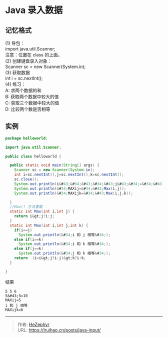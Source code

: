 # Java 录入数据


## 记忆格式

(1) 导包：  
 import java.util.Scanner;  
 注意：位置在 class 的上面。  
(2) 创建键盘录入对象：  
 Scanner sc = new Scanner(System.in);  
(3) 获取数据  
 int i = sc.nextInt();  
(4) 练习：  
 A: 求两个数据的和  
 B: 获取两个数据中较大的值  
 C: 获取三个数据中较大的值  
 D: 比较两个数是否相等

## 实例

```java
package helloworld;

import java.util.Scanner;

public class helloworld {

  public static void main(String[] args) {
    Scanner sc = new Scanner(System.in);
    int i=sc.nextInt(),j=sc.nextInt(),k=sc.nextInt();
    sc.close();
    System.out.println(i&#43;&#34;&#43;&#34;&#43;j&#43;&#34;=&#34;&#43;(i&#43;j));
    System.out.println(&#34;MAXij=&#34;&#43;Max(i,j));
    System.out.println(&#34;MAXijk=&#34;&#43;Max(i,j,k));

  }
  //Max() 方法重载
  static int Max(int i,int j) {
    return i&gt;j?i:j;
  }
  static int Max(int i,int j,int k) {
    if(i==j)
      System.out.println(&#34;i 和 j 相等&#34;);
    else if(i==k)
      System.out.println(&#34;i 和 k 相等&#34;);
    else if(j==k)
      System.out.println(&#34;j 和 k 相等&#34;);
    return  (i=i&gt;j?i:j)&gt;k?i:k;
  }

}
```

结果

```plain
5 5 6
5&#43;5=10
MAXij=5
i 和 j 相等
MAXijk=6
```


---

> 作者: [HeZephyr](https://github.com/HeZephyr)  
> URL: https://lruihao.cn/posts/java-input/  

